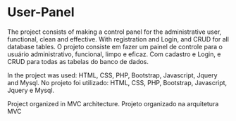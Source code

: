# User-Panel

The project consists of making a control panel for the administrative user, functional, clean and effective. With registration and Login, and CRUD for all database tables.
O projeto consiste em fazer um painel de controle para o usuário administrativo, funcional, limpo e eficaz. Com cadastro e Login, e CRUD para todas as tabelas do banco de dados.

In the project was used: HTML, CSS, PHP, Bootstrap, Javascript, Jquery and Mysql. No projeto foi utilizado: HTML, CSS, PHP, Bootstrap, Javascript, Jquery e Mysql.

Project organized in MVC architecture. Projeto organizado na arquitetura MVC
